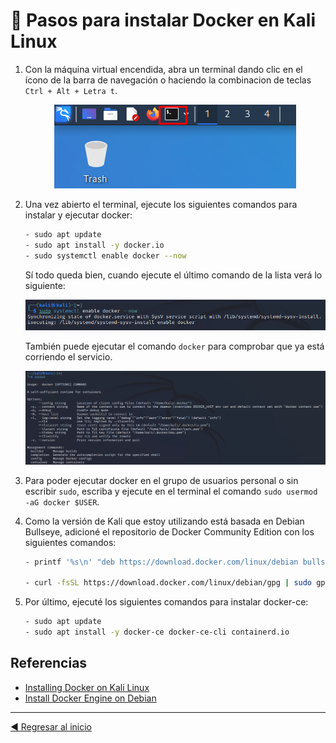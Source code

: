 # :vertical_traffic_light: Pasos para instalar Docker en Kali Linux

1. Con la máquina virtual encendida, abra un terminal dando clic en el ícono de la barra de navegación o haciendo la combinacion de teclas `Ctrl + Alt + Letra t`.

    <div align="center">
    <img src="./img/docker/IconoTerminal.png"/>
    </div>

2. Una vez abierto el terminal, ejecute los siguientes comandos para instalar y ejecutar docker:
    ```sh
    - sudo apt update
    - sudo apt install -y docker.io
    - sudo systemctl enable docker --now
    ```

    Sí todo queda bien, cuando ejecute el último comando de la lista verá lo siguiente:

    <div align="center">
    <img src="./img/docker/HabilitarDocker.png"/>
    </div>

    También puede ejecutar el comando `docker` para comprobar que ya está corriendo el servicio.

    <div align="center">
    <img src="./img/docker/docker.png"/>
    </div>

3. Para poder ejecutar docker en el grupo de usuarios personal o sin escribir `sudo`, escriba y ejecute en el terminal el comando `sudo usermod -aG docker $USER`.

4. Como la versión de Kali que estoy utilizando está basada en Debian Bullseye, adicioné el repositorio de Docker Community Edition con los siguientes comandos:
    ```sh
    - printf '%s\n' "deb https://download.docker.com/linux/debian bullseye stable" | sudo tee /etc/apt/sources.list.d/docker-ce.list

    - curl -fsSL https://download.docker.com/linux/debian/gpg | sudo gpg --dearmor -o /etc/apt/trusted.gpg.d/docker-ce-archive-keyring.gpg
    ```

5. Por último, ejecuté los siguientes comandos para instalar docker-ce:

    ```sh
    - sudo apt update
    - sudo apt install -y docker-ce docker-ce-cli containerd.io
    ```

## Referencias
- [Installing Docker on Kali Linux](https://www.kali.org/docs/containers/installing-docker-on-kali/)
- [Install Docker Engine on Debian](https://docs.docker.com/engine/install/debian/)

___

[:arrow_backward: Regresar al inicio](../README.md)